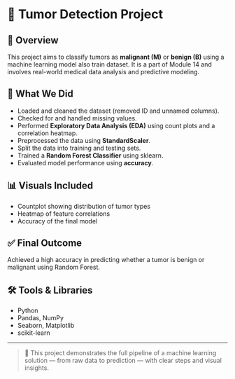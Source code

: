 # 🧠 Tumor Detection Project

## 📌 Overview
This project aims to classify tumors as **malignant (M)** or **benign (B)** using a machine learning model also train dataset. It is a part of Module 14 and involves real-world medical data analysis and predictive modeling.

## 🔧 What We Did
- Loaded and cleaned the dataset (removed ID and unnamed columns).
- Checked for and handled missing values.
- Performed **Exploratory Data Analysis (EDA)** using count plots and a correlation heatmap.
- Preprocessed the data using **StandardScaler**.
- Split the data into training and testing sets.
- Trained a **Random Forest Classifier** using sklearn.
- Evaluated model performance using **accuracy**.

## 📊 Visuals Included
- Countplot showing distribution of tumor types
- Heatmap of feature correlations
- Accuracy of the final model

## ✅ Final Outcome
Achieved a high accuracy in predicting whether a tumor is benign or malignant using Random Forest.

## 🛠 Tools & Libraries
- Python
- Pandas, NumPy
- Seaborn, Matplotlib
- scikit-learn

---

> 🎯 This project demonstrates the full pipeline of a machine learning solution — from raw data to prediction — with clear steps and visual insights.

